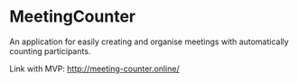 # MeetingCounter
An application for easily creating and organise meetings with automatically counting participants.

Link with MVP:
http://meeting-counter.online/
